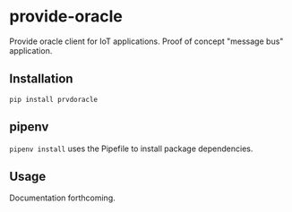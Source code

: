 # provide-oracle

Provide oracle client for IoT applications. Proof of concept "message bus" application.

## Installation

`pip install prvdoracle`

## pipenv

`pipenv install` uses the Pipefile to install package dependencies.

## Usage

Documentation forthcoming.
